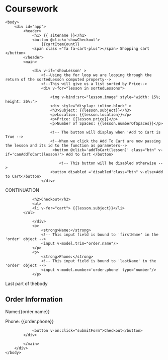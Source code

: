 # Coursework


<html>
    <head>
        <title>Available Lessons</title>
        <script src="https://cdn.jsdelivr.net/npm/vue/dist/vue.js"></script>
        <link rel="stylesheet" href="https://cdnjs.cloudflare.com/ajax/libs/font-awesome/4.7.0/css/font-awesome.min.css">
        <script src="lessons.js/lessons.js"></script>
    </head>

    <body>
        <div id="app">
            <header>
                <h1> {{ sitename }}</h1>
                <button @click='showCheckout'> 
                    {{cartItemCount}}      
                <span class ="fa fa-cart-plus"></span> Shopping cart </button>
            </header>
            <main>

                <div v-if='showLesson' >
                    <!--Using the for loop we are looping through the return of the sortedLesson computed property-->
                    <!--This will give us a list sorted by Price-->
                    <div v-for="lesson in sortedLessons">
                   
                        <img v-bind:src="lesson.image" style="width: 15%; height: 26%;">
                        <div style="display: inline-block" >
                        <h3>Subject: {{lesson.subject}}</h3>
				        <p>Location: {{lesson.location}}</p>
			        	<p>Price: {{lesson.price}}</p>
                        <p>Number of Spaces: {{lesson.numberOfSpaces}}</p>
                     
                        <!-- The button will display when 'Add to Cart is True -->                        
                        <!--When we click the Add To Cart are now passing the lesson and its id to the function as parameters-->
                         <button @click='addToCart(lesson)' class="btn" v-if='canAddToCart(lesson)'> Add to Cart </button>

                            <!-- This button will be disabled otherwise -->
                        <button disabled ='disabled'class="btn" v-else>Add to Cart</button>
                    </div>
CONTINUATION
           </div>  
            </div>
            <div v-else>
               
                <h2>Checkout</h2>
                <ul>
                <li v-for="cart"> {{lesson.subject}}</li>
            </ul>

                </div>
                <p>
                    <strong>Name:</strong>
                    <!-- This input field is bound to 'firstName' in the 'order' object -->
                    <input v-model.trim="order.name"/>
                </p>
                <p>
                    <strong>Phone:</strong>
                    <!-- This input field is bound to 'lastName' in the 'order' object -->
                    <input v-model.number='order.phone' type="number"/>
                </p>
Last part of thebody

  <h2>Order Information</h2>
                <p>Name:{{order.name}}</p>
                <p>Phone: {{order.phone}}</p>

                <button v-on:click="submitForm">Checkout</button>
            </div>
           
            </main>
        </div>
    </body>
    
    
